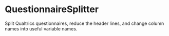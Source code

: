 # QuestionnaireSplitter

Split Qualtrics questionnaires, reduce the header lines, and change column names into useful variable names.